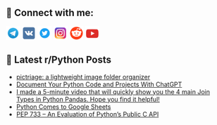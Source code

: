 ## 🔎 Connect with me:
[<img src="https://github.com/bullbesh/bullbesh/blob/main/images/Telegram.png" width="32" height="32" />](https://t.me/bullbesh)
[<img src="https://github.com/bullbesh/bullbesh/blob/main/images/VK.png" width="32" height="32" />](https://vk.com/bullbesh)
[<img src="https://github.com/bullbesh/bullbesh/blob/main/images/Twitter.png" width="32" height="32" />](https://twitter.com/bullbesh1)
[<img src="https://github.com/bullbesh/bullbesh/blob/main/images/Instagram.png" width="32" height="32" />](https://www.instagram.com/bullbesh)
[<img src="https://github.com/bullbesh/bullbesh/blob/main/images/Reddit.png" width="32" height="32" />](https://www.reddit.com/user/bullbesh)
[<img src="https://github.com/bullbesh/bullbesh/blob/main/images/YouTube.png" width="32" height="32" />](https://www.youtube.com/channel/UCtfjRs6uzgq5mfm8S06WTcg)

## 📕 Latest r/Python Posts
<!-- BLOG-POST-LIST:START -->
- [pictriage: a lightweight image folder organizer](https://www.reddit.com/r/Python/comments/17tsl0n/pictriage_a_lightweight_image_folder_organizer/)
- [Document Your Python Code and Projects With ChatGPT](https://www.reddit.com/r/Python/comments/17tq7av/document_your_python_code_and_projects_with/)
- [I made a 5-minute video that will quickly show you the 4 main Join Types in Python Pandas. Hope you find it helpful!](https://www.reddit.com/r/Python/comments/17tpwy0/i_made_a_5minute_video_that_will_quickly_show_you/)
- [Python Comes to Google Sheets](https://www.reddit.com/r/Python/comments/17to0gh/python_comes_to_google_sheets/)
- [PEP 733 – An Evaluation of Python’s Public C API](https://www.reddit.com/r/Python/comments/17tmd8v/pep_733_an_evaluation_of_pythons_public_c_api/)
<!-- BLOG-POST-LIST:END -->
